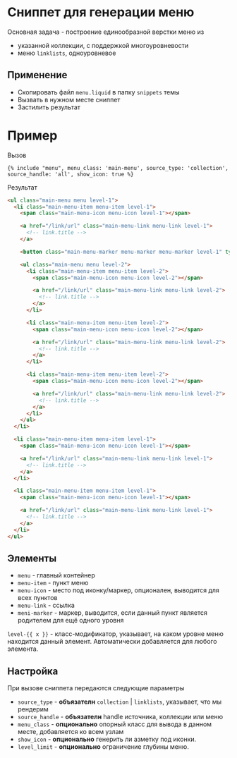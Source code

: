 # Сниппет для генерации меню

Основная задача - построение единообразной верстки меню из

* указанной коллекции, с поддержкой многоуровневости
* меню `linklists`, одноуровневое

## Применение

* Скопировать файл `menu.liquid` в папку `snippets` темы
* Вызвать в нужном месте сниппет
* Застилить результат

# Пример

Вызов

````liquid
{% include "menu", menu_class: 'main-menu', source_type: 'collection', source_handle: 'all', show_icon: true %}
````

Результат

````html
<ul class="main-menu menu level-1">
  <li class="main-menu-item menu-item level-1">
    <span class="main-menu-icon menu-icon level-1"></span>

    <a href="/link/url" class="main-menu-link menu-link level-1">
      <!-- link.title -->
    </a>

    <button class="main-menu-marker menu-marker menu-marker level-1" type="button"></button>

    <ul class="main-menu menu level-2">
      <li class="main-menu-item menu-item level-2">
        <span class="main-menu-icon menu-icon level-2"></span>

        <a href="/link/url" class="main-menu-link menu-link level-2">
          <!-- link.title -->
        </a>
      </li>

      <li class="main-menu-item menu-item level-2">
        <span class="main-menu-icon menu-icon level-2"></span>

        <a href="/link/url" class="main-menu-link menu-link level-2">
          <!-- link.title -->
        </a>
      </li>

      <li class="main-menu-item menu-item level-2">
        <span class="main-menu-icon menu-icon level-2"></span>

        <a href="/link/url" class="main-menu-link menu-link level-2">
          <!-- link.title -->
        </a>
      </li>
    </ul>
  </li>

  <li class="main-menu-item menu-item level-1">
    <span class="main-menu-icon menu-icon level-1"></span>

    <a href="/link/url" class="main-menu-link menu-link level-1">
      <!-- link.title -->
    </a>
  </li>

  <li class="main-menu-item menu-item level-1">
    <span class="main-menu-icon menu-icon level-1"></span>

    <a href="/link/url" class="main-menu-link menu-link level-1">
      <!-- link.title -->
    </a>
  </li>
</ul>
````

## Элементы

* `menu` - главный контейнер
* `menu-item` - пункт меню
* `menu-icon` - место под иконку/маркер, опционален, выводится для всех пунктов
* `menu-link` - ссылка
* `meni-marker` - маркер, выводится, если данный пункт является родителем для ещё одного уровня

`level-{{ x }}` - класс-модификатор, указывает, на каком уровне меню находится данный элемент. Автоматически добавляется для любого элемента.

## Настройка

При вызове сниппета передаются следующие параметры

* `source_type` - **объязателн** `collection` | `linklists`, указывает, что мы рендерим
* `source_handle` - **объязателн** handle источника, коллекции или меню
* `menu_class` - **опционально** опорный класс для вывода в данном месте, добавляется ко всем узлам
* `show_icon` - **опционально** генерить ли азметку под иконки.
* `level_limit` - **опционально** ограничение глубины меню.


